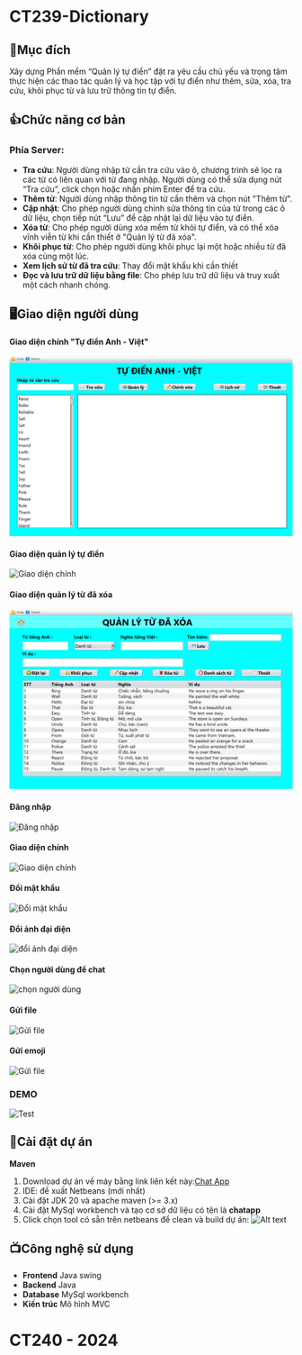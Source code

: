 # CT239-Dictionary

## 🤔Mục đích

Xây dựng Phần mềm “Quản lý tự điển” đặt ra yêu cầu chủ yếu và trọng tâm thực hiện các
thao tác quản lý và học tập với tự điển như thêm, sửa, xóa, tra cứu, khôi phục từ và lưu
trữ thông tin tự điển.

## 👍Chức năng cơ bản

### Phía Server:

- **Tra cứu**: Người dùng nhập từ cần tra cứu vào ô, chương trình sẽ lọc ra các từ có liên quan với từ đang nhập. Người dùng có thể sửa dụng nút “Tra cứu”, click chọn hoặc nhấn phím Enter để tra cứu.
- **Thêm từ**: Người dùng nhập thông tin từ cần thêm và chọn nút "Thêm từ".
- **Cập nhật**: Cho phép người dùng chỉnh sửa thông tin của từ trong các ô dữ liệu, chọn tiếp nút “Lưu” để cập nhật lại dữ liệu vào tự điển.
- **Xóa từ**: Cho phép người dùng xóa mềm từ khỏi tự điển, và có thể xóa vĩnh viễn từ khi cần thiết ở "Quản lý từ đã xóa".
- **Khôi phục từ**: Cho phép người dùng khôi phục lại một hoặc nhiều từ đã xóa cùng một lúc.
- **Xem lịch sử từ đã tra cứu**: Thay đổi mật khẩu khi cần thiết
- **Đọc và lưu trữ dữ liệu bằng file**: Cho phép lưu trữ dữ liệu và truy xuất một cách nhanh chóng.

## 🖥️Giao diện người dùng

#### Giao diện chính "Tự điển Anh - Việt"

![Giao diện chính](src/main/java/images/homepage.png)

#### Giao diện quản lý tự điển

![Giao diện chính](src/main/java/images/management.png.png)

#### Giao diện quản lý từ đã xóa

![Giao diện chính](src/main/java/images/managementDeleted.png)

#### Đăng nhập

![Đăng nhập](src/main/resources/com/chatapp/image/Pic2.png)

#### Giao diện chính

![Giao diện chính](src/main/resources/com/chatapp/image/Pic3.png)

#### Đổi mật khẩu

![Đổi mật khẩu](src/main/resources/com/chatapp/image/Pic4.png)

#### Đổi ảnh đại diện

![đổi ảnh đại diện](src/main/resources/com/chatapp/image/Pic5.png)

#### Chọn người dùng để chat

![chọn người dùng](src/main/resources/com/chatapp/image/Pic6.png)

#### Gửi file

![Gửi file](src/main/resources/com/chatapp/image/Pic7.png)

#### Gửi emoji

![Gửi file](src/main/resources/com/chatapp/image/Pic8.png)

### DEMO

![Test](src/main/resources/com/chatapp/image/Pic9.png)

## 🔧Cài đặt dự án

**Maven**

1. Download dự án về máy bằng link liên kết này:[Chat App](https://github.com/tu1511/CT240-ChatApp)
2. IDE: đề xuất Netbeans (mới nhất)
3. Cài đặt JDK 20 và apache maven (>= 3.x)
4. Cài đặt MySql workbench và tạo cơ sở dữ liệu có tên là **chatapp**
5. Click chọn tool có sẵn trên netbeans để clean và build dự án: ![Alt text](src/main/resources/com/chatapp/image/Pic10.png)

## 📺Công nghệ sử dụng

- **Frontend**
  Java swing
- **Backend**
  Java
- **Database**
  MySql workbench
- **Kiến trúc**
  Mô hình MVC

# CT240 - 2024
